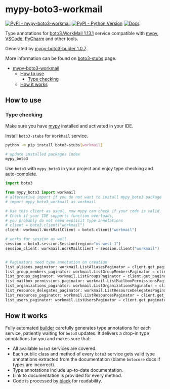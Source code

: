 # mypy-boto3-workmail

[![PyPI - mypy-boto3-workmail](https://img.shields.io/pypi/v/mypy-boto3-workmail.svg?color=blue)](https://pypi.org/project/mypy-boto3-workmail)
[![PyPI - Python Version](https://img.shields.io/pypi/pyversions/mypy-boto3-workmail.svg?color=blue)](https://pypi.org/project/mypy-boto3-workmail)
[![Docs](https://img.shields.io/readthedocs/mypy-boto3-builder.svg?color=blue)](https://mypy-boto3-builder.readthedocs.io/)

Type annotations for
[boto3.WorkMail 1.13.1](https://boto3.amazonaws.com/v1/documentation/api/1.13.1/reference/services/workmail.html#WorkMail) service
compatible with [mypy](https://github.com/python/mypy), [VSCode](https://code.visualstudio.com/),
[PyCharm](https://www.jetbrains.com/pycharm/) and other tools.

Generated by [mypy-boto3-buider 1.0.7](https://github.com/vemel/mypy_boto3_builder).

More information can be found on [boto3-stubs](https://pypi.org/project/boto3-stubs/) page.

- [mypy-boto3-workmail](#mypy-boto3-workmail)
  - [How to use](#how-to-use)
    - [Type checking](#type-checking)
  - [How it works](#how-it-works)

## How to use

### Type checking

Make sure you have [mypy](https://github.com/python/mypy) installed and activated in your IDE.

Install `boto3-stubs` for `WorkMail` service.

```bash
python -m pip install boto3-stubs[workmail]

# update installed packages index
mypy_boto3
```

Use `boto3` with `mypy_boto3` in your project and enjoy type checking and auto-complete.

```python
import boto3

from mypy_boto3 import workmail
# alternative import if you do not want to install mypy_boto3 package
# import mypy_boto3_workmail as workmail

# Use this client as usual, now mypy can check if your code is valid.
# Check if your IDE supports function overloads,
# you probably do not need explicit type annotations
# client = boto3.client("workmail")
client: workmail.WorkMailClient = boto3.client("workmail")

# works for session as well
session = boto3.session.Session(region="us-west-1")
session_client: workmail.WorkMailClient = session.client("workmail")


# Paginators need type annotation on creation
list_aliases_paginator: workmail.ListAliasesPaginator = client.get_paginator("list_aliases")
list_group_members_paginator: workmail.ListGroupMembersPaginator = client.get_paginator("list_group_members")
list_groups_paginator: workmail.ListGroupsPaginator = client.get_paginator("list_groups")
list_mailbox_permissions_paginator: workmail.ListMailboxPermissionsPaginator = client.get_paginator("list_mailbox_permissions")
list_organizations_paginator: workmail.ListOrganizationsPaginator = client.get_paginator("list_organizations")
list_resource_delegates_paginator: workmail.ListResourceDelegatesPaginator = client.get_paginator("list_resource_delegates")
list_resources_paginator: workmail.ListResourcesPaginator = client.get_paginator("list_resources")
list_users_paginator: workmail.ListUsersPaginator = client.get_paginator("list_users")
```

## How it works

Fully automated [builder](https://github.com/vemel/mypy_boto3_builder) carefully generates
type annotations for each service, patiently waiting for `boto3` updates. It delivers
a drop-in type annotations for you and makes sure that:

- All available `boto3` services are covered.
- Each public class and method of every `boto3` service gets valid type annotations
  extracted from the documentation (blame `botocore` docs if types are incorrect).
- Type annotations include up-to-date documentation.
- Link to documentation is provided for every method.
- Code is processed by [black](https://github.com/psf/black) for readability.